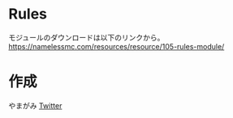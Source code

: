 # Rules
モジュールのダウンロードは以下のリンクから。  
https://namelessmc.com/resources/resource/105-rules-module/

# 作成
やまがみ [Twitter](https://twitter.com/yamagami2211_02)